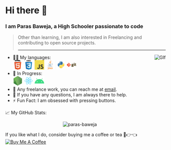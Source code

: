 # Hi there 👋
###  I am Paras Baweja, a High Schooler passionate to code  
> Other than learning, I am also interested in Freelancing and contributing to open source projects.<hr>
<img align="right" src="https://media.giphy.com/media/v1.Y2lkPTc5MGI3NjExeGFoNTk0c3cybnYzcmxmNW01bW9naTI1Y3JlYXg1ZjdrNHZoa2s0bCZlcD12MV9pbnRlcm5hbF9naWZfYnlfaWQmY3Q9Zw/CuuSHzuc0O166MRfjt/giphy.gif" alt="GIf" height="380">  

* 👨‍💻 My languages:  
<code><img height="30" src="https://raw.githubusercontent.com/github/explore/80688e429a7d4ef2fca1e82350fe8e3517d3494d/topics/html/html.png"></code>
<code><img height="30" src="https://raw.githubusercontent.com/github/explore/80688e429a7d4ef2fca1e82350fe8e3517d3494d/topics/css/css.png"></code>
<code><img height="30" src="https://raw.githubusercontent.com/github/explore/80688e429a7d4ef2fca1e82350fe8e3517d3494d/topics/javascript/javascript.png"></code>
<code><img height="30" src="https://raw.githubusercontent.com/github/explore/80688e429a7d4ef2fca1e82350fe8e3517d3494d/topics/java/java.png"></code>
<code><img height="30" src="https://raw.githubusercontent.com/github/explore/80688e429a7d4ef2fca1e82350fe8e3517d3494d/topics/python/python.png"></code>
<code><img height="30" src="https://raw.githubusercontent.com/github/explore/80688e429a7d4ef2fca1e82350fe8e3517d3494d/topics/git/git.png"></code>
* 🌱 In Progress:  
<code><img height="30" src="https://raw.githubusercontent.com/github/explore/80688e429a7d4ef2fca1e82350fe8e3517d3494d/topics/nodejs/nodejs.png"></code>
<code><img height="30" src="https://raw.githubusercontent.com/github/explore/80688e429a7d4ef2fca1e82350fe8e3517d3494d/topics/react/react.png"></code>
<code><img height="30" src="https://raw.githubusercontent.com/github/explore/80688e429a7d4ef2fca1e82350fe8e3517d3494d/topics/android/android.png"></code>
* 💼 Any freelance work, you can reach me at [email](mailto:parasbaweja@outlook.com).  
* 💬 If you have any questions, I am always there to help.  
* ⚡ Fun Fact: I am obsessed with pressing buttons.

📈 My GitHub Stats:
<p align="center"> <img src="https://github-readme-stats.vercel.app/api?username=paras-baweja&show_icons=true&theme=gotham" alt="paras-baweja" />

If you like what I do, consider buying me a coffee or tea 🥺👉👈
<a href="https://www.buymeacoffee.com/parasbaweja" target="_blank"><img src="https://cdn.buymeacoffee.com/buttons/v2/default-blue.png" alt="Buy Me A Coffee" width="150" ></a>  

